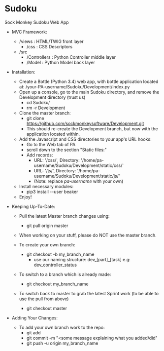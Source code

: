 # Sudoku
Sock Monkey Sudoku Web App

- MVC Framework:
	- /views : HTML/TWIG front layer
		- /css : CSS Descriptors
	- /src
		- /Controllers : Python Controller middle layer
		- /Model : Python Model back layer
- Installation:
	- Create a Bottle (Python 3.4) web app, with bottle application located at: /your-PA-username/Sudoku/Development/index.py
	- Open up a console, go to the main Sudoku directory, and remove the Development directory (trust us)
		- cd Sudoku/
		- rm -r Development
	- Clone the master branch:
		- git clone https://github.com/sockmonkeysoftware/Development.git
		- This should re-create the Development branch, but now with the application located within.
	- Add the Javascript and CSS directories to your app's URL hooks:
		- Go to the Web tab of PA
		- scroll down to the section "Static files:"
		- Add records:
			- URL: '/css/', Directory: '/home/pa-username/Sudoku/Development/static/css/'
			- URL: '/js/', Directory: '/home/pa-username/Sudoku/Development/static/js/'
			- (Note: replace _pa-username_ with your own)
	- Install necessary modules:
		- pip3 install --user beaker
	- Enjoy!

- Keeping Up-To-Date:
	- Pull the latest Master branch changes using:
		- git pull origin master
	
	- When working on your stuff, please do NOT use the master branch.
	- To create your own branch:
		- git checkout -b my_branch_name
			- use our naming structure: dev_[part]_[task] e.g: dev_controller_status
	- To switch to a branch which is already made:
		- git checkout my_branch_name
	- To switch back to master to grab the latest Sprint work (to be able to use the pull from above)
		- git checkout master

- Adding Your Changes:
	- To add your own branch work to the repo:
		- git add <file list to be added>
		- git commit -m "<some message explaining what you added/did"
		- git push -u origin my_branch_name

